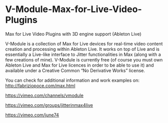 # V-Module-Max-for-Live-Video-Plugins
Max for Live Video Plugins with 3D engine support (Ableton Live)

V-Module is a collection of Max for Live devices for real-time video content creation and processing within Ableton Live. It works on top of Live and is essentially a Live-like interface to Jitter functionalities in Max (along with a few creations of mine). V-Module is currently free (of course you must own Ableton Live and Max for Live licences in order to be able to use it) and available under a Creative Common “No Derivative Works” license. 

You can check for additional information and work examples on:
http://fabriziopoce.com/max.html

https://vimeo.com/channels/vmodule

https://vimeo.com/groups/jitterinmax4live

https://vimeo.com/june74
